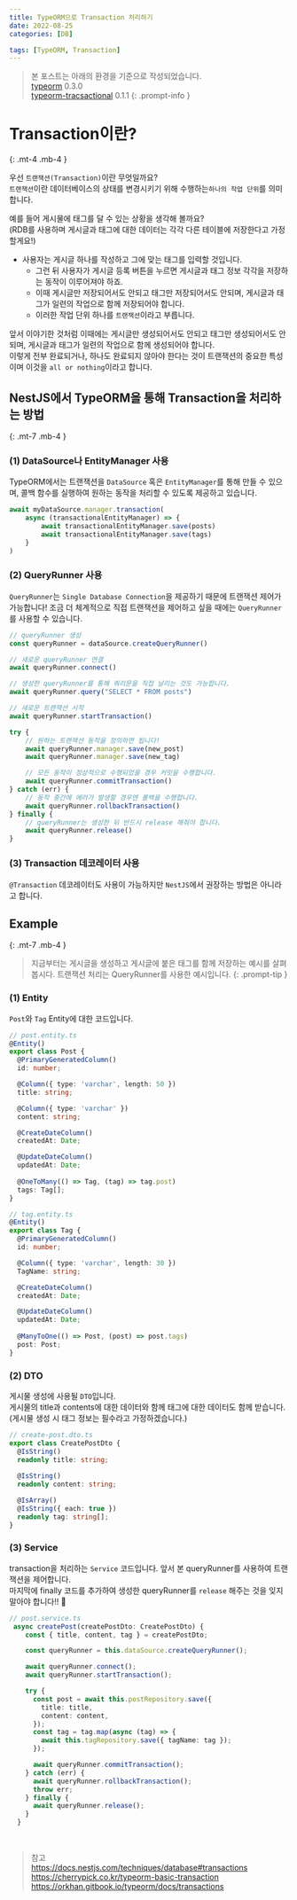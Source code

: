 ```yaml
---
title: TypeORM으로 Transaction 처리하기
date: 2022-08-25
categories: [DB]

tags: [TypeORM, Transaction]
---
```


> 본 포스트는 아래의 환경을 기준으로 작성되었습니다. <br>
> [typeorm](https://www.npmjs.com/package/typeorm) 0.3.0 <br>
> [typeorm-tracsactional](https://www.npmjs.com/package/typeorm-transactional) 0.1.1
 {: .prompt-info }

# Transaction이란?
{: .mt-4 .mb-4 }

우선 `트랜잭션(Transaction)`이란 무엇일까요? <br>
`트랜잭션`이란 데이터베이스의 상태를 변경시키기 위해 수행하는`하나의 작업 단위`를 의미합니다.

예를 들어 게시물에 태그를 달 수 있는 상황을 생각해 볼까요? <br> (RDB를 사용하며 게시글과 태그에 대한 데이터는 각각 다른 테이블에 저장한다고 가정할게요!)
- 사용자는 게시글 하나를 작성하고 그에 맞는 태그를 입력할 것입니다.
    - 그런 뒤 사용자가 게시글 등록 버튼을 누르면 게시글과 태그 정보 각각을 저장하는 동작이 이루어져야 하죠. 
    - 이때 게시글만 저장되어서도 안되고 태그만 저장되어서도 안되며, 게시글과 태그가 일련의 작업으로 함께 저장되어야 합니다.
    - 이러한 작업 단위 하나를 `트랜잭션`이라고 부릅니다.

앞서 이야기한 것처럼 이때에는 게시글만 생성되어서도 안되고 태그만 생성되어서도 안되며, 게시글과 태그가 일련의 작업으로 함께 생성되어야 합니다. <br>
이렇게 전부 완료되거나, 하나도 완료되지 않아야 한다는 것이 트랜잭션의 중요한 특성이며 이것을 `all or nothing`이라고 합니다.

## NestJS에서 TypeORM을 통해 Transaction을 처리하는 방법
{: .mt-7 .mb-4 }

### (1) DataSource나 EntityManager 사용
TypeORM에서는 트랜잭션을 `DataSource` 혹은 `EntityManager`를 통해 만들 수 있으며, 콜백 함수를 실행하여 원하는 동작을 처리할 수 있도록 제공하고 있습니다.

``` ts
await myDataSource.manager.transaction(
    async (transactionalEntityManager) => {
        await transactionalEntityManager.save(posts)
        await transactionalEntityManager.save(tags)
    }
)
```

### (2) QueryRunner 사용
`QueryRunner`는 `Single Database Connection`을 제공하기 때문에 트랜잭션 제어가 가능합니다!
조금 더 체계적으로 직접 트랜잭션을 제어하고 싶을 때에는 `QueryRunner`를 사용할 수 있습니다.

``` ts
// queryRunner 생성
const queryRunner = dataSource.createQueryRunner()

// 새로운 queryRunner 연결
await queryRunner.connect()

// 생성한 queryRunner를 통해 쿼리문을 직접 날리는 것도 가능합니다.
await queryRunner.query("SELECT * FROM posts")

// 새로운 트랜잭션 시작
await queryRunner.startTransaction()

try {
    // 원하는 트랜잭션 동작을 정의하면 됩니다!
    await queryRunner.manager.save(new_post)
    await queryRunner.manager.save(new_tag)

    // 모든 동작이 정상적으로 수행되었을 경우 커밋을 수행합니다.
    await queryRunner.commitTransaction()
} catch (err) {
    // 동작 중간에 에러가 발생할 경우엔 롤백을 수행합니다.
    await queryRunner.rollbackTransaction()
} finally {
    // queryRunner는 생성한 뒤 반드시 release 해줘야 합니다.
    await queryRunner.release()
}
```

### (3) Transaction 데코레이터 사용
`@Transaction` 데코레이터도 사용이 가능하지만 `NestJS`에서 권장하는 방법은 아니라고 합니다.


## Example
{: .mt-7 .mb-4 }
> 지금부터는 게시글을 생성하고 게시글에 붙은 태그를 함께 저장하는 예시를 살펴봅시다. 트랜잭션 처리는 QueryRunner를 사용한 예시입니다.
{: .prompt-tip }

### (1) Entity

`Post`와 `Tag` Entity에 대한 코드입니다.

``` ts
// post.entity.ts
@Entity()
export class Post {
  @PrimaryGeneratedColumn()
  id: number;

  @Column({ type: 'varchar', length: 50 })
  title: string;

  @Column({ type: 'varchar' })
  content: string;

  @CreateDateColumn()
  createdAt: Date;

  @UpdateDateColumn()
  updatedAt: Date;
  
  @OneToMany(() => Tag, (tag) => tag.post)
  tags: Tag[];
}
```

``` ts
// tag.entity.ts
@Entity()
export class Tag {
  @PrimaryGeneratedColumn()
  id: number;

  @Column({ type: 'varchar', length: 30 })
  TagName: string;

  @CreateDateColumn()
  createdAt: Date;

  @UpdateDateColumn()
  updatedAt: Date;
  
  @ManyToOne(() => Post, (post) => post.tags)
  post: Post;
}
```

### (2) DTO 
게시물 생성에 사용될 `DTO`입니다. <br>
게시물의 title과 contents에 대한 데이터와 함께 태그에 대한 데이터도 함께 받습니다. <br>
(게시물 생성 시 태그 정보는 필수라고 가정하겠습니다.)

```ts
// create-post.dto.ts
export class CreatePostDto {
  @IsString()
  readonly title: string;
  
  @IsString()
  readonly content: string;

  @IsArray()
  @IsString({ each: true })
  readonly tag: string[];
}
```

### (3) Service
transaction을 처리하는 `Service` 코드입니다. 앞서 본 queryRunner를 사용하여 트랜잭션을 제어합니다. <br>
마지막에 finally 코드를 추가하여 생성한 queryRunner를 `release` 해주는 것을 잊지 말아야 합니다!! 🚨


```ts
// post.service.ts
 async createPost(createPostDto: CreatePostDto) {
    const { title, content, tag } = createPostDto;

    const queryRunner = this.dataSource.createQueryRunner();

    await queryRunner.connect();
    await queryRunner.startTransaction();

    try {
      const post = await this.postRepository.save({
        title: title,
        content: content,
      });
      const tag = tag.map(async (tag) => {
        await this.tagRepository.save({ tagName: tag });
      });

      await queryRunner.commitTransaction();
    } catch (err) {
      await queryRunner.rollbackTransaction();
      throw err;
    } finally {
      await queryRunner.release();
    }
  }
```


<br>

> 참고 <br>
> https://docs.nestjs.com/techniques/database#transactions <br>
> https://cherrypick.co.kr/typeorm-basic-transaction
> https://orkhan.gitbook.io/typeorm/docs/transactions